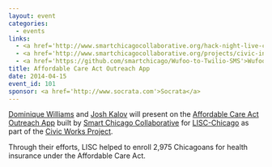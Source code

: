 ```yaml
---
layout: event
categories: 
  - events
links:
  - <a href='http://www.smartchicagocollaborative.org/hack-night-live-civic-works-projects-aca-outreach-app/'>Hack Night Live&#58; Civic Works Project's ACA Outreach App</a>
  - <a href='http://www.smartchicagocollaborative.org/projects/civic-innovation-in-chicago/affordable-care-act-outreach-app/'>Affordable Care Act Outreach App</a>
  - <a href='https://github.com/smartchicago/Wufoo-to-Twilio-SMS'>Wufoo-to-Twilio-SMS</a>
title: Affordable Care Act Outreach App
date: 2014-04-15
event_id: 101
sponsor: <a href='http://www.socrata.com'>Socrata</a>
---
```


<p><a href='https://www.linkedin.com/in/dominiquerwilliams'>Dominique Williams</a> and <a href='https://twitter.com/shua123'>Josh Kalov</a> will present on the <a href='http://www.smartchicagocollaborative.org/projects/civic-innovation-in-chicago/affordable-care-act-outreach-app/'>Affordable Care Act Outreach App</a> built by <a href='http://www.smartchicagocollaborative.org/'>Smart Chicago Collaborative</a> for <a href='http://www.lisc-chicago.org/index.html'>LISC-Chicago</a> as part of the <a href='http://www.smartchicagocollaborative.org/projects/civic-innovation-in-chicago/'>Civic Works Project</a>.</p><p>Through their efforts, LISC helped to enroll 2,975 Chicagoans for health insurance under the Affordable Care Act.</p>

